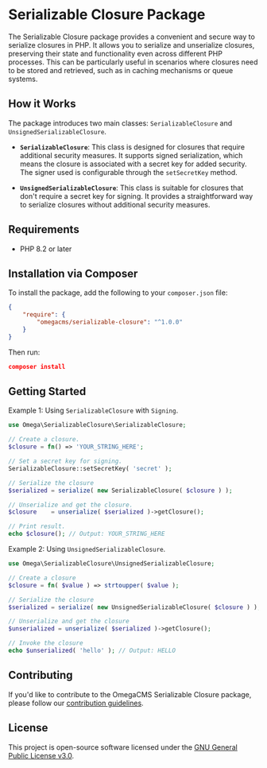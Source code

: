 # Serializable Closure Package

The Serializable Closure package provides a convenient and secure way to serialize closures in PHP. It allows you to serialize and unserialize closures, preserving their state and functionality even across different PHP processes. This can be particularly useful in scenarios where closures need to be stored and retrieved, such as in caching mechanisms or queue systems.

## How it Works

The package introduces two main classes: `SerializableClosure` and `UnsignedSerializableClosure`.

- **`SerializableClosure`**: This class is designed for closures that require additional security measures. It supports signed serialization, which means the closure is associated with a secret key for added security. The signer used is configurable through the `setSecretKey` method.

- **`UnsignedSerializableClosure`**: This class is suitable for closures that don't require a secret key for signing. It provides a straightforward way to serialize closures without additional security measures.

## Requirements

* PHP 8.2 or later

## Installation via Composer

To install the package, add the following to your `composer.json` file:

```json
{
    "require": {
        "omegacms/serializable-closure": "^1.0.0"
    }
}
```

Then run:

```json
composer install
```

## Getting Started

Example 1: Using `SerializableClosure` with `Signing`.

```php
use Omega\SerializableClosure\SerializableClosure;

// Create a closure.
$closure = fn() => 'YOUR_STRING_HERE';

// Set a secret key for signing.
SerializableClosure::setSecretKey( 'secret' );

// Serialize the closure
$serialized = serialize( new SerializableClosure( $closure ) );

// Unserialize and get the closure.
$closure    = unserialize( $serialized )->getClosure();

// Print result.
echo $closure(); // Output: YOUR_STRING_HERE
```

Example 2: Using `UnsignedSerializableClosure`.

```php
use Omega\SerializableClosure\UnsignedSerializableClosure;

// Create a closure
$closure = fn( $value ) => strtoupper( $value );

// Serialize the closure
$serialized = serialize( new UnsignedSerializableClosure( $closure ) );

// Unserialize and get the closure
$unserialized = unserialize( $serialized )->getClosure();

// Invoke the closure
echo $unserialized( 'hello' ); // Output: HELLO
```

## Contributing

If you'd like to contribute to the OmegaCMS Serializable Closure package, please follow our [contribution guidelines](CONTRIBUTING.md).

## License

This project is open-source software licensed under the [GNU General Public License v3.0](LICENSE).
